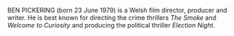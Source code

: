 BEN PICKERING (born 23 June 1979) is a Welsh film director, producer and writer. He is best known for directing the crime thrillers _The Smoke_ and _Welcome to Curiosity_ and producing the political thriller _Election Night_.
